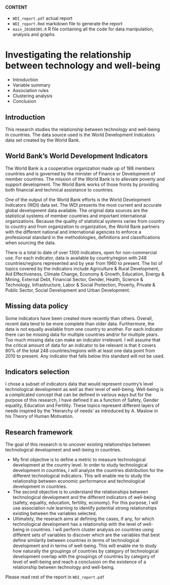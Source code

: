 #### CONTENT
* `WDI_report.pdf` actual report
* `WDI_report.Rmd` markdown file to generate the report
* `main_20160305.R` R file containing all the code for data manipulation, analysis and graphs





# Investigating the relationship between technology and well-being

* Introduction
* Variable summary
* Association rules
* Clustering analysis
* Conclusion

## Introduction

This research studies the relationship between technology and well-being in countries. The data source used is the World Development Indicators data set created by the World Bank.

## World Bank’s World Development Indicators

The World Bank is a cooperative organization made up of 188 members countries and is governed by the
minister of Finance or Development of member countries. The mission of the World Bank is to alleviate
poverty and support development. The World Bank works of those fronts by providing both financial and
technical assistance to countries.

One of the output of the World Bank efforts is the World Development Indicators (WDI) data set. The WDI
presents the most current and accurate global development data available. The original data sources are the
statistical systems of member countries and important international organizations. Because the quality of
statistical systems varies from country to country and from organization to organization, the World Bank
partners with the different national and international agencies to enforce a professional standard in the
methodologies, definitions and classifications when sourcing the data.

There is a total to date of over 1300 indicators, open for non-commercial use. For each indicator, data is
available by country/region with 248 countries/regions represented and by year from 1960 to present. The
list of topics covered by the indicators include Agriculture & Rural Development, Aid Effectiveness, Climate
Change, Economy & Growth, Education, Energy & Mining, External Debt, Financial Sector, Gender, Health,
Science & Technology, Infrastructure, Labor & Social Protection, Poverty, Private & Public Sector, Social
Development and Urban Development.


## Missing data policy

Some indicators have been created more recently than others. Overall, recent data tend to be more complete
than older data. Furthermore, the data is not equally available from one country to another. For each
indicator there can be missing data for multiple countries and/or for multiple years. Too much missing data can make an indicator irrelevant. I will assume that the critical amount of data for an indicator to be relevant
is that it covers 80% of the total 248 countries/regions with at least one data point from 2010 to present.
Any indicator that falls below this standard will not be used.

## Indicators selection

I chose a subset of indicators data that would represent country’s level technological development as well as
their level of well-being. Well-being is a complicated concept that can be defined in various ways but for
the purpose of this research, I have defined it as a function of Safety, Gender equality, Education and
Fertility. These topics represent different layers of needs inspired by the ‘Hierarchy of needs’ as introduced
by A. Maslow in his Theory of Human Motivation.

## Research framework

The goal of this research is to uncover existing relationships between technological development and well-being
in countries.

* My first objective is to define a metric to measure technological development at the country level. In
order to study technological development in countries, I will analyze the countries distribution for the
different technological indicators. This will enable me to study the relationship between economic
performance and technological development in countries.
* The second objective is to understand the relationships between technological development and the
different indicators of well-being (safety, equality, education, fertility, economy). For this purpose, I will
use association rule learning to identify potential strong relationships existing between the variables
selected.
* Ultimately, the reserach aims at defining the cases, if any, for which technological development has
a relationship with the level of well-being in countries. I will perform cluster analysis on countries
using different sets of variables to discover which are the variables that best define similarity between countries in terms of technological development and in terms of well-being. This will enable me to
study how naturally the groupings of countries by category of technological development overlap with
the groupings of countries by category of level of well-being and reach a conclusion on the existence of
a relationship between technology and well-being.


Please read rest of the report in `WDI_report.pdf`
